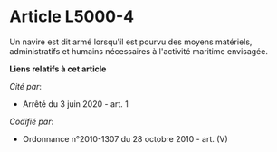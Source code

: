# Article L5000-4

Un navire est dit armé lorsqu'il est pourvu des moyens matériels, administratifs et humains nécessaires à l'activité maritime
envisagée.

**Liens relatifs à cet article**

_Cité par_:

  - Arrêté du 3 juin 2020 - art. 1

_Codifié par_:

  - Ordonnance n°2010-1307 du 28 octobre 2010 - art. (V)

